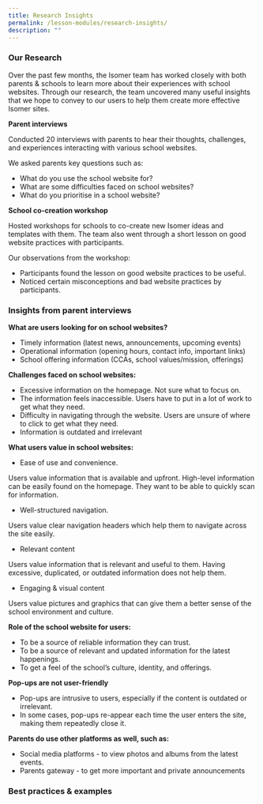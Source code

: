 ```yaml
---
title: Research Insights
permalink: /lesson-modules/research-insights/
description: ""
---
```

### Our Research

Over the past few months, the Isomer team has worked closely with both parents & schools to learn more about their experiences with school websites. Through our research, the team uncovered many useful insights that we hope to convey to our users to help them create more effective Isomer sites.

**Parent interviews** 

Conducted 20 interviews with parents to hear their thoughts, challenges, and experiences interacting with various school websites.

We asked parents key questions such as:

*   What do you use the school website for?
*   What are some difficulties faced on school websites?
*   What do you prioritise in a school website?

**School co-creation workshop**

Hosted workshops for schools to co-create new Isomer ideas and templates with them. The team also went through a short lesson on good website practices with participants.

Our observations from the workshop:

*   Participants found the lesson on good website practices to be useful.
*   Noticed certain misconceptions and bad website practices by participants.

### Insights from parent interviews

**What are users looking for on school websites?**

*   Timely information (latest news, announcements, upcoming events)
*   Operational information (opening hours, contact info, important links)
*   School offering information (CCAs, school values/mission, offerings)

**Challenges faced on school websites:**

*   Excessive information on the homepage. Not sure what to focus on.
*   The information feels inaccessible. Users have to put in a lot of work to get what they need.
*   Difficulty in navigating through the website. Users are unsure of where to click to get what they need.
*   Information is outdated and irrelevant

**What users value in school websites:**

*   Ease of use and convenience.

Users value information that is available and upfront. High-level information can be easily found on the homepage. They want to be able to quickly scan for information.

*   Well-structured navigation.

Users value clear navigation headers which help them to navigate across the site easily.

*   Relevant content

Users value information that is relevant and useful to them. Having excessive, duplicated, or outdated information does not help them.

*   Engaging & visual content

Users value pictures and graphics that can give them a better sense of the school environment and culture.

**Role of the school website for users:**

*   To be a source of reliable information they can trust.
*   To be a source of relevant and updated information for the latest happenings.
*   To get a feel of the school’s culture, identity, and offerings.

**Pop-ups are not user-friendly**

*   Pop-ups are intrusive to users, especially if the content is outdated or irrelevant.
*   In some cases, pop-ups re-appear each time the user enters the site, making them repeatedly close it.

**Parents do use other platforms as well, such as:**

*   Social media platforms - to view photos and albums from the latest events.
*   Parents gateway - to get more important and private announcements

### Best practices & examples